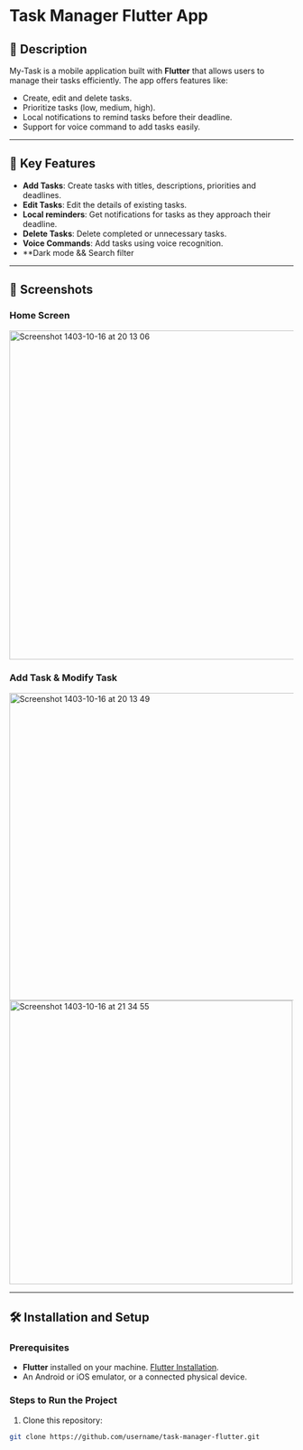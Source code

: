 # Task Manager Flutter App

## 📝 Description
My-Task is a mobile application built with **Flutter** that allows users to manage their tasks efficiently. The app offers features like:
- Create, edit and delete tasks.
- Prioritize tasks (low, medium, high).
- Local notifications to remind tasks before their deadline.
- Support for voice command to add tasks easily.

---

## 🚀 Key Features
- **Add Tasks**: Create tasks with titles, descriptions, priorities and deadlines.
- **Edit Tasks**: Edit the details of existing tasks.
- **Local reminders**: Get notifications for tasks as they approach their deadline.
- **Delete Tasks**: Delete completed or unnecessary tasks.
- **Voice Commands**: Add tasks using voice recognition.
- **Dark mode && Search filter

---

## 📱 Screenshots
### Home Screen 
<img width="582" alt="Screenshot 1403-10-16 at 20 13 06" src="https://github.com/user-attachments/assets/4b06d1b6-11ac-4c69-9e51-e796b49170e5" />




### Add Task & Modify Task
<img width="544" alt="Screenshot 1403-10-16 at 20 13 49" src="https://github.com/user-attachments/assets/f3e325f0-8b34-4488-9e6d-edc9568d4600" />

<img width="502" alt="Screenshot 1403-10-16 at 21 34 55" src="https://github.com/user-attachments/assets/1c00ee23-d4bd-4ded-8f48-145daacc2209" />



---

## 🛠️ Installation and Setup
### Prerequisites
- **Flutter** installed on your machine. [Flutter Installation](https://docs.flutter.dev/get-started/install).
- An Android or iOS emulator, or a connected physical device.

### Steps to Run the Project
1. Clone this repository:
```bash
git clone https://github.com/username/task-manager-flutter.git
